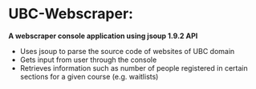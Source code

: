 # UBC-Webscraper: 
<strong>A webscraper console application using jsoup 1.9.2 API</strong>


<ul>
    <li>Uses jsoup to parse the source code of websites of UBC domain</li>
    <li>Gets input from user through the console</li>
    <li>Retrieves information such as number of people registered in certain sections for a given course (e.g. waitlists)</li>
</ul>
